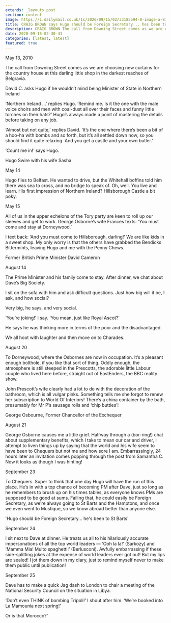 ```yaml
---
extends: _layouts.post
section: content
image: https://i.dailymail.co.uk/1s/2020/09/15/02/33185594-0-image-a-81_1600131886588.jpg 
title: CRAIG BROWN says Hugo should be Foreign Secretary... hes been to St Barts 
description: CRAIG BROWN The call from Downing Street comes as we are choosing new curtains for the country house at this darling little shop in the darkest reaches of Belgravia. 
date: 2020-09-15-02-30-41 
categories: [latest, latest] 
featured: true 
--- 
```

May 13, 2010

The call from Downing Street comes as we are choosing new curtains for the country house at this darling little shop in the darkest reaches of Belgravia.

David C. asks Hugo if he wouldn’t mind being Minister of State in Northern Ireland

‘Northern Ireland ...’ replies Hugo. ‘Remind me. Is it the one with the male voice choirs and men with coal-dust all over their faces and funny little torches on their hats?’ Hugo’s always made a point of mastering the details before taking on any job.

‘Almost but not quite,’ replies David. ‘It’s the one where there’s been a bit of a hoo-ha with bombs and so forth, but it’s all settled down now, so you should find it quite relaxing. And you get a castle and your own butler.’

‘Count me in!’ says Hugo.

Hugo Swire with his wife Sasha

May 14

Hugo flies to Belfast. He wanted to drive, but the Whitehall boffins told him there was sea to cross, and no bridge to speak of. Oh, well. You live and learn. His first impression of Northern Ireland? Hillsborough Castle a bit poky.

May 15

All of us in the upper echelons of the Tory party are keen to roll up our sleeves and get to work. George Osborne’s wife Frances texts: ‘You must come and stay at Dorneywood.’

I text back: ‘And you must come to Hillsborough, darling!’ We are like kids in a sweet shop. My only worry is that the others have grabbed the Bendicks Bittermints, leaving Hugo and me with the Penny Chews.

Former British Prime Minister David Cameron

August 14

The Prime Minister and his family come to stay. After dinner, we chat about Dave’s Big Society.

I sit on the sofa with him and ask difficult questions. Just how big will it be, I ask, and how social?

Very big, he says, and very social.

‘You’re joking!’ I say. ‘You mean, just like Royal Ascot?’

He says he was thinking more in terms of the poor and the disadvantaged.

We all hoot with laughter and then move on to Charades.

August 20

To Dorneywood, where the Osbornes are now in occupation. It’s a pleasant enough bolthole, if you like that sort of thing. Oddly enough, the atmosphere is still steeped in the Prescotts, the adorable little Labour couple who lived here before, straight out of EastEnders, the BBC reality show.

John Prescott’s wife clearly had a lot to do with the decoration of the bathroom, which is all vulgar pinks. Something tells me she forgot to renew her subscription to World Of Interiors! There’s a china container by the bath, presumably for Mr P’s sausage rolls and ‘chip butties’!

George Osbourne, Former Chancellor of the Exchequer

August 21

George Osborne causes me a little grief. Halfway through a (bor-ring!) chat about supplementary benefits, which I take to mean our car and driver, I attempt to liven things up by saying that the world and his wife seem to have been to Chequers but not me and how sore I am. Embarrassingly, 24 hours later an invitation comes popping through the post from Samantha C. Now it looks as though I was hinting!

September 23

To Chequers. Super to think that one day Hugo will have the run of this place. He’s in with a top chance of becoming PM after Dave, just so long as he remembers to brush up on his times tables, as everyone knows PMs are supposed to be good at sums. Failing that, he could easily be Foreign Secretary, as we’re always going to St Barts and the Hamptons, and once we even went to Mustique, so we know abroad better than anyone else.

'Hugo should be Foreign Secretary... he's been to St Barts'

September 24

I sit next to Dave at dinner. He treats us all to his hilariously accurate impersonations of all the top world leaders — ‘Ooh la la!’ (Sarkozy) and ‘Mamma Mia! Multo spaghetti!’ (Berlusconi). Awfully embarrassing if these side-splitting jokes at the expense of world leaders ever got out! But my lips are sealed! I jot them down in my diary, just to remind myself never to make them public until publication!

September 25

Dave has to make a quick Jag dash to London to chair a meeting of the National Security Council on the situation in Libya.

‘Don’t even THINK of bombing Tripoli!’ I shout after him. ‘We’re booked into La Mamounia next spring!’

Or is that Morocco?’

